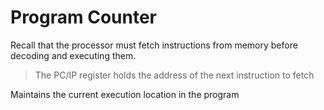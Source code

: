 # Program Counter

Recall that the processor must fetch instructions from memory before decoding and executing them.

> The PC/IP register holds the address of the next instruction to fetch

Maintains the current execution location in the program 